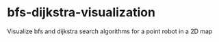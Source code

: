 # bfs-dijkstra-visualization
Visualize bfs and dijkstra search algorithms for a point robot in a 2D map
